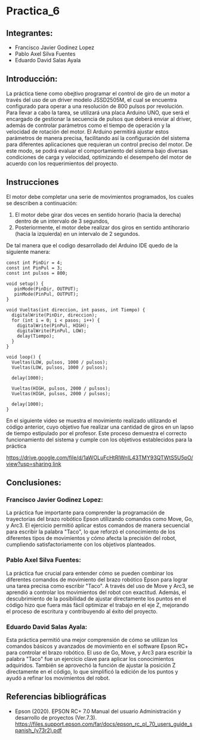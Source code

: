 # Practica_6
## Integrantes:  
- Francisco Javier Godinez Lopez
- Pablo Axel Silva Fuentes
- Eduardo David Salas Ayala
## Introducción:  

La práctica tiene como obejtivo programar el control de giro de un motor a través del uso de un driver modelo JSSD2505M, el cual se encuentra configurado para operar a una resolución de 800 pulsos por revolución. Para llevar a cabo la tarea, se utilizará una placa Arduino UNO, que será el encargado de gestionar la secuencia de pulsos que deberá enviar al driver, además de controlar parámetros como el tiempo de operación y la velocidad de rotación del motor. El Arduino permitirá ajustar estos parámetros de manera precisa, facilitando así la configuración del sistema para diferentes aplicaciones que requieran un control preciso del motor. De este modo, se podrá evaluar el comportamiento del sistema bajo diversas condiciones de carga y velocidad, optimizando el desempeño del motor de acuerdo con los requerimientos del proyecto.

## Instrucciones

El motor debe completar una serie de movimientos programados, los cuales se describen a continuación:

1. El motor debe girar dos veces en sentido horario (hacia la derecha) dentro de un intervalo de 3 segundos,
2. Posteriormente, el motor debe realizar dos giros en sentido antihorario (hacia la izquierda) en un intervalo de 2 segundos.
   


De tal manera que el codigo desarrollado del Arduino IDE quedo de la siguiente manera:
```
const int PinDir = 4;
const int PinPul = 3;
const int pulsos = 800;

void setup() {
   pinMode(PinDir, OUTPUT);
   pinMode(PinPul, OUTPUT);
}

void Vueltas(int direccion, int pasos, int Tiempo) {
  digitalWrite(PinDir, direccion);
  for (int i = 0; i < pasos; i++) {
    digitalWrite(PinPul, HIGH); 
    digitalWrite(PinPul, LOW);
    delay(Tiempo);        
  }
}

void loop() {
  Vueltas(LOW, pulsos, 1000 / pulsos);
  Vueltas(LOW, pulsos, 1000 / pulsos);

  delay(1000); 

  Vueltas(HIGH, pulsos, 2000 / pulsos);
  Vueltas(HIGH, pulsos, 2000 / pulsos);

  delay(1000);  
}
```



En el siguiente video se muestra el movimiento realizado utilizando el código anterior, cuyo objetivo fue realizar una cantidad de giros en un lapso de tiempo estipulado por el profesor. Este proceso demuestra el correcto funcionamiento del sistema y cumple con los objetivos establecidos para la práctica

[https://drive.google.com/file/d/1aWOLuFcHtRlWnIL43TMY93QTWtS5U5pO/view?usp=sharing link](https://drive.google.com/file/d/1aWOLuFcHtRlWnIL43TMY93QTWtS5U5pO/view?usp=sharing)

## Conclusiones:  
### Francisco Javier Godinez Lopez:
La práctica fue importante para comprender la programación de trayectorias del brazo robótico Epson utilizando comandos como Move, Go, y Arc3. El ejercicio permitió aplicar estos comandos de manera secuencial para escribir la palabra "Taco", lo que reforzó el conocimiento de los diferentes tipos de movimientos y cómo  afecta la precisión del robot, cumpliendo satisfactoriamente con los objetivos planteados.


### Pablo Axel Silva Fuentes: 
La práctica fue crucial para entender cómo se pueden combinar los diferentes comandos de movimiento del brazo robótico Epson para lograr una tarea precisa como escribir "Taco". A través del uso de Move y Arc3, se aprendió a controlar los movimientos del robot con exactitud. Además, el descubrimiento de la posibilidad de ajustar directamente los puntos en el código hizo que fuera más fácil optimizar el trabajo en el eje Z, mejorando el proceso de escritura y contribuyendo al éxito del proyecto.


### Eduardo David Salas Ayala: 
Esta práctica permitió una mejor comprensión de cómo se utilizan los comandos básicos y avanzados de movimiento en el software Epson RC+ para controlar el brazo robótico. El uso de Go, Move, y Arc3 para escribir la palabra "Taco" fue un ejercicio clave para aplicar los conocimientos adquiridos. También se aprovechó la función de ajustar la posición Z directamente en el código, lo que simplificó la edición de los puntos y ayudó a refinar los movimientos del robot.

## Referencias bibliográficas
- Epson (2020). EPSON RC+ 7.0 Manual del usuario Administración y desarrollo de proyectos (Ver.7.3). https://files.support.epson.com/far/docs/epson_rc_pl_70_users_guide_spanish_(v73r2).pdf
